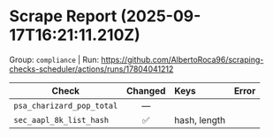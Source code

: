 # Scrape Report (2025-09-17T16:21:11.210Z)

Group: `compliance`  |  Run: https://github.com/AlbertoRoca96/scraping-checks-scheduler/actions/runs/17804041212

| Check | Changed | Keys | Error |
|---|:---:|:--|:--|
| `psa_charizard_pop_total` | — |  |  |
| `sec_aapl_8k_list_hash` | ✅ | hash, length |  |
